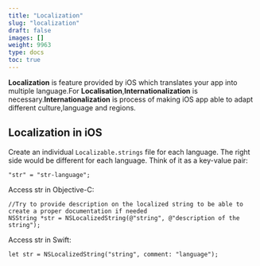 ```yaml
---
title: "Localization"
slug: "localization"
draft: false
images: []
weight: 9963
type: docs
toc: true
---
```


**Localization** is feature provided by iOS which translates your app into multiple language.For **Localisation**,**Internationalization** is necessary.**Internationalization** is process of making iOS app able to adapt different culture,language and regions.




## Localization in iOS
Create an individual `Localizable.strings` file for each language. The right side would be different for each language. Think of it as a key-value pair:

    "str" = "str-language";

Access str in Objective-C:
    
    //Try to provide description on the localized string to be able to create a proper documentation if needed
    NSString *str = NSLocalizedString(@"string", @"description of the string");
  
Access str in Swift:

    let str = NSLocalizedString("string", comment: "language");
    





